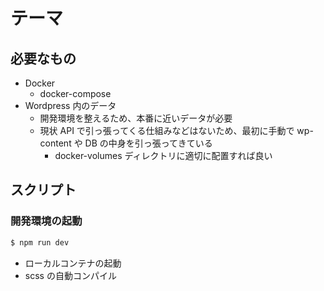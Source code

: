 # テーマ

## 必要なもの

- Docker
  - docker-compose
- Wordpress 内のデータ
  - 開発環境を整えるため、本番に近いデータが必要
  - 現状 API で引っ張ってくる仕組みなどはないため、最初に手動で wp-content や DB の中身を引っ張ってきている
    - docker-volumes ディレクトリに適切に配置すれば良い

## スクリプト

### 開発環境の起動

```bash
$ npm run dev
```

- ローカルコンテナの起動
- scss の自動コンパイル
